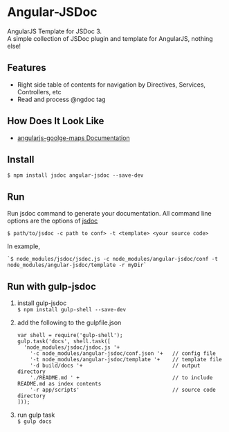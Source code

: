 Angular-JSDoc
=============
AngularJS Template for JSDoc 3.  
A simple collection of JSDoc plugin and template for AngularJS, nothing else!  

Features
----------
  * Right side table of contents for navigation by Directives, Services, Controllers, etc
  * Read and process @ngdoc tag

How Does It Look Like
---------------------
  * [angularjs-goolge-maps Documentation](https://rawgit.com/allenhwkim/angularjs-google-maps/master/build/docs/index.html)

Install
-------
    $ npm install jsdoc angular-jsdoc --save-dev
  
Run
---
Run jsdoc command to generate your documentation. 
All command line options are the options of [jsdoc](http://usejsdoc.org/about-commandline.html)  
    
    $ path/to/jsdoc -c path to conf> -t <template> <your source code>

In example,  

    `$ node_modules/jsdoc/jsdoc.js -c node_modules/angular-jsdoc/conf -t node_modules/angular-jsdoc/template -r myDir`

Run with gulp-jsdoc
-------------------

1. install gulp-jsdoc  
    `$ npm install gulp-shell --save-dev`

2. add the following to the gulpfile.json  
   ```
   var shell = require('gulp-shell'); 
   gulp.task('docs', shell.task([ 
     'node_modules/jsdoc/jsdoc.js '+ 
       '-c node_modules/angular-jsdoc/conf.json '+   // config file
       '-t node_modules/angular-jsdoc/template '+    // template file
       '-d build/docs '+                             // output directory
       './README.md ' +                              // to include README.md as index contents
       '-r app/scripts'                              // source code directory
   ])); 
   ```
3. run gulp task  
    `$ gulp docs`
